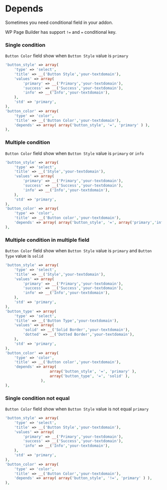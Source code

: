 # Depends

Sometimes you need conditional field in your addon.

WP Page Builder has support `!=` and `=` conditional key.

### Single condition
`Button Color` field show when `Button Style` value is `primary`
```php
'button_style' => array(
    'type' => 'select',
    'title' => __('Button Style','your-textdomain'),
    'values' => array(
        'primary' => __('Primary','your-textdomain'),
        'success' => __('Success','your-textdomain'),
        'info' => __('Info','your-textdomain'),
    ),
    'std' => 'primary',
),
'button_color' => array(
    'type' => 'color',
    'title' => __('Button Color','your-textdomain'),
    'depends' => array( array('button_style', '=', 'primary' ) ),
),
```

### Multiple condition
`Button Color` field show when `Button Style` value is `primary` or `info`
```php
'button_style' => array(
    'type' => 'select',
    'title' => __('Style','your-textdomain'),
    'values' => array(
        'primary' => __('Primary','your-textdomain'),
        'success' => __('Success','your-textdomain'),
        'info' => __('Info','your-textdomain'),
    ),
    'std' => 'primary',
),
'button_color' => array(
    'type' => 'color',
    'title' => __('Button color','your-textdomain'),
    'depends' => array( array('button_style', '=', array('primary','info') ) ),
),
```

### Multiple condition in multiple field
`Button Color` field show when `Button Style` value is `primary` and `Button Type` value is `solid`
```php
'button_style' => array(
    'type' => 'select',
    'title' => __('Style','your-textdomain'),
    'values' => array(
        'primary' => __('Primary','your-textdomain'),
        'success' => __('Success','your-textdomain'),
        'info' => __('Info','your-textdomain'),
    ),
    'std' => 'primary',
),
'button_type' => array(
    'type' => 'select',
    'title' => __('Button Type','your-textdomain'),
    'values' => array(
        'solid' => __('Solid Border','your-textdomain'),
        'dotted' => __('Dotted Border','your-textdomain'),
    ),
    'std' => 'primary',
),
'button_color' => array(
    'type' => 'color',
    'title' => __('Button color','your-textdomain'),
    'depends' => array( 
                    array('button_style', '=', 'primary' ), 
                    array('button_type', '=', 'solid' ),
                ),
),
```

### Single condition not equal
`Button Color` field show when `Button Style` value is not equal `primary`
```php
'button_style' => array(
    'type' => 'select',
    'title' => __('Button Style','your-textdomain'),
    'values' => array(
        'primary' => __('Primary','your-textdomain'),
        'success' => __('Success','your-textdomain'),
        'info' => __('Info','your-textdomain'),
    ),
    'std' => 'primary',
),
'button_color' => array(
    'type' => 'color',
    'title' => __('Button Color','your-textdomain'),
    'depends' => array( array('button_style', '!=', 'primary' ) ),
),
```
